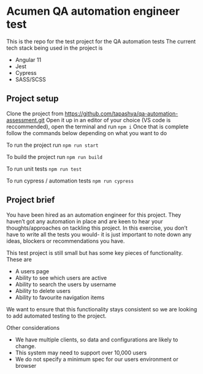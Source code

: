 # Acumen QA automation engineer test

This is the repo for the test project for the QA automation tests
The current tech stack being used in the project is 
- Angular 11
- Jest
- Cypress
- SASS/SCSS


## Project setup

Clone the project from 
https://github.com/tapashya/qa-automation-assessment.git
Open it up in an editor of your choice (VS code is reccommended), open the terminal and run ```npm i```
Once that is complete follow the commands below depending on what you want to do

To run the project run 
```npm run start```

To build the project run
```npm run build```

To run unit tests
```npm run test```

To run cypress / automation tests
```npm run cypress```

## Project brief

You have been hired as an automation engineer for this project. They haven’t got any automation in place and are keen to hear your thoughts/approaches on tackling this project. In this exercise, you don’t have to write all the tests you would- it is just important to note down any ideas, blockers or recommendations you have. 

This test project is still small but has some key pieces of functionality. These are 

- A users page 
- Ability to see which users are active 
- Ability to search the users by username 
- Ability to delete users 
- Ability to favourite navigation items

We want to ensure that this functionality stays consistent so we are looking to add automated testing to the project. 

Other considerations 

- We have multiple clients, so data and configurations are likely to change. 
- This system may need to support over 10,000 users 
- We do not specify a minimum spec for our users environment or browser 

